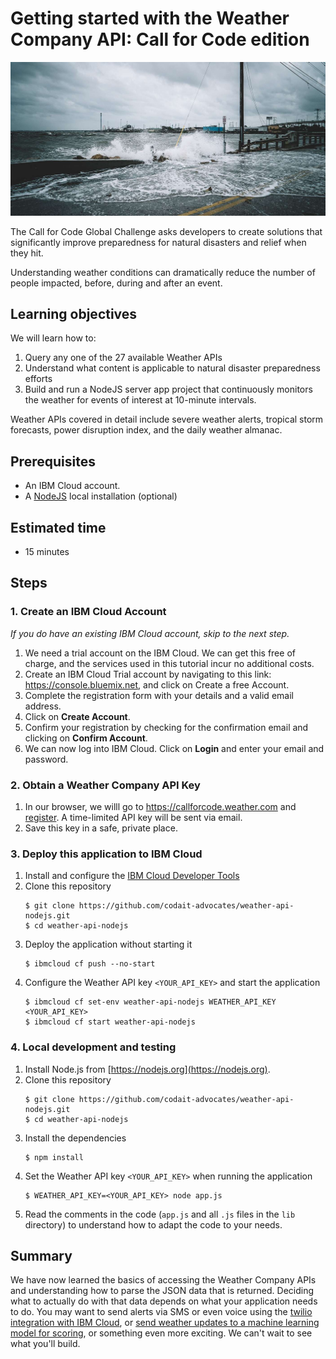 # Getting started with the Weather Company API: Call for Code edition

![](images/hero__disaster-flood.jpg)

The Call for Code Global Challenge asks developers to create solutions that significantly improve preparedness for natural disasters and relief when they hit. 

Understanding weather conditions can dramatically reduce the number of people impacted, before, during and after an event.

## Learning objectives

We will learn how to:

1. Query any one of the 27 available Weather APIs
2. Understand what content is applicable to natural disaster preparedness efforts
3. Build and run a NodeJS server app project that continuously monitors the weather for events of interest at 10-minute intervals. 

Weather APIs covered in detail include severe weather alerts, tropical storm forecasts, power disruption index, and the daily weather almanac.

## Prerequisites

- An IBM Cloud account.
- A [NodeJS](https://nodejs.org) local installation (optional)

## Estimated time

- 15 minutes

## Steps

### 1. Create an IBM Cloud Account

*If you do have an existing IBM Cloud account, skip to the next step.*

1. We need a trial account on the IBM Cloud. We can get this free of charge, and the services used in this tutorial incur no additional costs.
2. Create an IBM Cloud Trial account by navigating to this link: https://console.bluemix.net, and click on Create a free Account.
3. Complete the registration form with your details and a valid email address.
4. Click on **Create Account**.
5. Confirm your registration by checking for the confirmation email and clicking on **Confirm Account**.
6. We can now log into IBM Cloud. Click on **Login** and enter your email and password.

### 2. Obtain a Weather Company API Key

1. In our browser, we willl go to https://callforcode.weather.com and [register](https://callforcode.weather.com/register). A time-limited API key will be sent via email.
2. Save this key in a safe, private place.

### 3. Deploy this application to IBM Cloud

1. Install and configure the [IBM Cloud Developer Tools](https://console.bluemix.net/docs/cli/index.html#overview)
2. Clone this repository
   ```
   $ git clone https://github.com/codait-advocates/weather-api-nodejs.git
   $ cd weather-api-nodejs
   ```  
3. Deploy the application without starting it
   ```
   $ ibmcloud cf push --no-start
   ```
4. Configure the Weather API key `<YOUR_API_KEY>` and start the application
   ```
   $ ibmcloud cf set-env weather-api-nodejs WEATHER_API_KEY <YOUR_API_KEY>
   $ ibmcloud cf start weather-api-nodejs
   ```

### 4. Local development and testing

1. Install Node.js from [https://nodejs.org](https://nodejs.org).
1. Clone this repository
   ```
   $ git clone https://github.com/codait-advocates/weather-api-nodejs.git
   $ cd weather-api-nodejs
   ```  
2. Install the dependencies
   ```
   $ npm install
   ```
3. Set the Weather API key `<YOUR_API_KEY>` when running the application    
   ```
   $ WEATHER_API_KEY=<YOUR_API_KEY> node app.js
   ```
4. Read the comments in the code (`app.js` and all `.js` files in the `lib` directory) to understand how to adapt the code to your needs. 

## Summary

We have now learned the basics of accessing the Weather Company APIs and understanding how to parse the JSON data that is returned. Deciding what to actually do with that data depends on what your application needs to do. You may want to send alerts via SMS or even voice using the [twilio integration with IBM Cloud](https://www.ibm.com/blogs/bluemix/2018/02/new-twilio-additions-to-the-catalog/), or [send weather updates to a machine learning model for scoring](https://www.youtube.com/watch?v=QV_m2EQn26E), or something even more exciting. We can't wait to see what you'll build. 